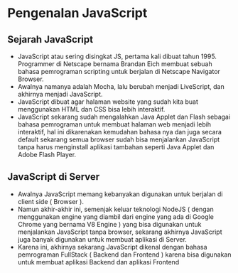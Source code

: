 # Pengenalan JavaScript

## Sejarah JavaScript

* JavaScript atau sering disingkat JS, pertama kali dibuat tahun 1995. Programmer di Netscape bernama Brandan Eich membuat sebuah bahasa pemrograman scripting untuk berjalan di Netscape Navigator Browser.
* Awalnya namanya adalah Mocha, lalu berubah menjadi LiveScript, dan akhirnya menjadi JavaScript.
* JavaScript dibuat agar halaman website yang sudah kita buat menggunakan HTML dan CSS bisa lebih interaktif.
* JavaScript sekarang sudah mengalahkan Java Applet dan Flash sebagai bahasa pemrograman untuk membuat halaman web menjadi lebih interaktif, hal ini dikarenakan kemudahan bahasa nya dan juga secara default sekarang semua browser sudah bisa menjalankan JavaScript tanpa harus menginstall aplikasi tambahan seperti Java Applet dan Adobe Flash Player.

## JavaScript di Server

* Awalnya JavaScript memang kebanyakan digunakan untuk berjalan di client side ( Browser ).
* Namun akhir-akhir ini, semenjak keluar teknologi NodeJS ( dengan menggunakan engine yang diambil dari engine yang ada di Google Chrome yang bernama V8 Engine ) yang bisa digunakan untuk menjalankan JavaScript tanpa browser, sekarang akhirnya JavaScript juga banyak digunakan untuk membuat aplikasi di Server.
* Karena ini, akhirnya sekarang JavaScript dikenal dengan bahasa pemrograman FullStack ( Backend dan Frontend ) karena bisa digunakan untuk membuat aplikasi Backend dan aplikasi Frontend
